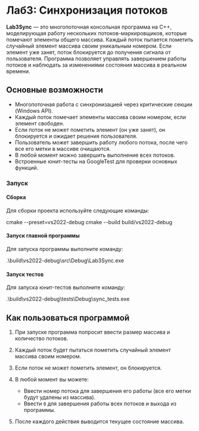 # Лаб3: Синхронизация потоков

**Lab3Sync** — это многопоточная консольная программа на C++, моделирующая работу нескольких потоков-маркировщиков, которые помечают элементы общего массива. Каждый поток пытается пометить случайный элемент массива своим уникальным номером. Если элемент уже занят, поток блокируется до получения сигнала от пользователя. Программа позволяет управлять завершением работы потоков и наблюдать за изменениями состояния массива в реальном времени.

## Основные возможности

- Многопоточная работа с синхронизацией через критические секции (Windows API).
- Каждый поток помечает элементы массива своим номером, если элемент свободен.
- Если поток не может пометить элемент (он уже занят), он блокируется и ожидает решения пользователя.
- Пользователь может завершить работу любого потока, после чего все его метки в массиве очищаются.
- В любой момент можно завершить выполнение всех потоков.
- Встроенные юнит-тесты на GoogleTest для проверки основных функций.

### Запуск

#### Сборка
Для сборки проекта используйте следующие команды:

cmake --preset=vs2022-debug
cmake --build build/vs2022-debug

#### Запуск главной программы

Для запуска программы выполните команду:

.\build\vs2022-debug\src\Debug\Lab3Sync.exe

#### Запуск тестов

Для запуска юнит-тестов выполните команду:

.\build\vs2022-debug\tests\Debug\sync_tests.exe

## Как пользоваться программой

1. При запуске программа попросит ввести размер массива и количество потоков.
2. Каждый поток будет пытаться пометить случайный элемент массива своим номером.
3. Если поток не может пометить элемент, он блокируется.
4. В любой момент вы можете:

   * Ввести номер потока для завершения его работы (все его метки будут удалены из массива).
   * Ввести `0` для завершения работы всех потоков и выхода из программы.
5. После каждого действия выводится текущее состояние массива.
